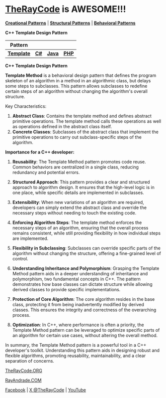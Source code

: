 # [TheRayCode](../../../README.md) is AWESOME!!!

**[Creational Patterns](../../Creational/README.md)** | **[Structural Patterns](../../Structural/README.md)** | **[Behavioral Patterns](../README.md)**

**C++ Template Design Pattern**

|Pattern|   |   |   |
|---|---|---|---|
| [**Template**](README.md) | [**C#**](../../../Csharp/Behavioral/Template/README.md) | [**Java**](../../../Java/Behavioral/Template/README.md) | [**PHP**](../../../PHP/Behavioral/Template/README.md) |

**C++ Template Design Pattern**

**Template Method** is a behavioral design pattern that defines the program skeleton of an algorithm in a method in an algorithmic class, but delays some steps to subclasses. This pattern allows subclasses to redefine certain steps of an algorithm without changing the algorithm's overall structure.

Key Characteristics:
1. **Abstract Class**: Contains the template method and defines abstract primitive operations. The template method calls these operations as well as operations defined in the abstract class itself.
2. **Concrete Classes**: Subclasses of the abstract class that implement the primitive operations to carry out subclass-specific steps of the algorithm.

**Importance for a C++ developer:**

1. **Reusability**: The Template Method pattern promotes code reuse. Common behaviors are centralized in a single class, reducing redundancy and potential errors.
 
2. **Structured Approach**: This pattern provides a clear and structured approach to algorithm design. It ensures that the high-level logic is in one place, while specific details are implemented in subclasses.

3. **Extensibility**: When new variations of an algorithm are required, developers can simply extend the abstract class and override the necessary steps without needing to touch the existing code.

4. **Enforcing Algorithm Steps**: The template method enforces the necessary steps of an algorithm, ensuring that the overall process remains consistent, while still providing flexibility in how individual steps are implemented.

5. **Flexibility in Subclassing**: Subclasses can override specific parts of the algorithm without changing the structure, offering a fine-grained level of control.

6. **Understanding Inheritance and Polymorphism**: Grasping the Template Method pattern aids in a deeper understanding of inheritance and polymorphism, two fundamental concepts in C++. The pattern demonstrates how base classes can dictate structure while allowing derived classes to provide specific implementations.

7. **Protection of Core Algorithm**: The core algorithm resides in the base class, protecting it from being inadvertently modified by derived classes. This ensures the integrity and correctness of the overarching process.

8. **Optimization**: In C++, where performance is often a priority, the Template Method pattern can be leveraged to optimize specific parts of an algorithm for certain use cases, without altering the overall method.

In summary, the Template Method pattern is a powerful tool in a C++ developer's toolkit. Understanding this pattern aids in designing robust and flexible algorithms, promoting reusability, maintainability, and a clear separation of concerns.

[TheRayCode.ORG](https://www.TheRayCode.org)

[RayAndrade.COM](https://www.RayAndrade.com)

[Facebook](https://www.facebook.com/TheRayCode/) | [X @TheRayCode](https://www.x.com/TheRayCode/) | [YouTube](https://www.youtube.com/TheRayCode/)
